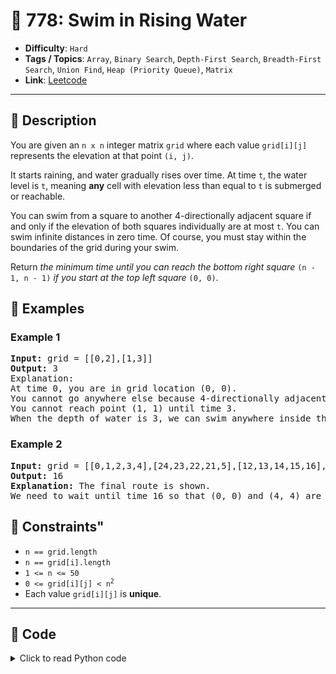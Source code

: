 # 🧩 778: Swim in Rising Water

- **Difficulty**: `Hard`
- **Tags / Topics**: `Array`, `Binary Search`, `Depth-First Search`, `Breadth-First Search`, `Union Find`, `Heap (Priority Queue)`, `Matrix`
- **Link**: [Leetcode](https://leetcode.com/problems/swim-in-rising-water/)

---

## 📜 Description

<p>You are given an <code>n x n</code> integer matrix <code>grid</code> where each value <code>grid[i][j]</code> represents the elevation at that point <code>(i, j)</code>.</p>

<p>It starts raining, and water gradually rises over time. At time <code>t</code>, the water level is <code>t</code>, meaning <strong>any</strong> cell with elevation less than equal to <code>t</code> is submerged or reachable.</p>

<p>You can swim from a square to another 4-directionally adjacent square if and only if the elevation of both squares individually are at most <code>t</code>. You can swim infinite distances in zero time. Of course, you must stay within the boundaries of the grid during your swim.</p>

<p>Return <em>the minimum time until you can reach the bottom right square </em><code>(n - 1, n - 1)</code><em> if you start at the top left square </em><code>(0, 0)</code>.</p>




## 🧪 Examples

### Example 1
<pre>
<strong>Input:</strong> grid = [[0,2],[1,3]]
<strong>Output:</strong> 3
Explanation:
At time 0, you are in grid location (0, 0).
You cannot go anywhere else because 4-directionally adjacent neighbors have a higher elevation than t = 0.
You cannot reach point (1, 1) until time 3.
When the depth of water is 3, we can swim anywhere inside the grid.
</pre>


### Example 2
<pre>
<strong>Input:</strong> grid = [[0,1,2,3,4],[24,23,22,21,5],[12,13,14,15,16],[11,17,18,19,20],[10,9,8,7,6]]
<strong>Output:</strong> 16
<strong>Explanation:</strong> The final route is shown.
We need to wait until time 16 so that (0, 0) and (4, 4) are connected.
</pre>




## 📌 Constraints"
<ul>
	<li><code>n == grid.length</code></li>
	<li><code>n == grid[i].length</code></li>
	<li><code>1 &lt;= n &lt;= 50</code></li>
	<li><code>0 &lt;= grid[i][j] &lt;&nbsp;n<sup>2</sup></code></li>
	<li>Each value <code>grid[i][j]</code> is <strong>unique</strong>.</li>
</ul>



---
<!--- code section starts -->
## 🧠 Code



<details>
<summary>Click to read Python code</summary>

```python
class Solution:
    def swimInWater(self, grid: List[List[int]]) -> int:
        n = len(grid)
        h = [[grid[0][0], 0, 0]]
        seen = set((0, 0))

        while h:
            t, i, j = heapq.heappop(h)
            if i == n - 1 and j == n - 1:
                return t

            for ni, nj in ((i + 1, j), (i - 1, j), (i, j + 1), (i, j - 1)):
                if ni < 0 or nj < 0 or ni >= n or nj >= n or (ni, nj) in seen:
                    continue
                seen.add((ni, nj))
                heapq.heappush(h, (max(t, grid[ni][nj]), ni, nj))

```

</details>
    

<!--- code section ends -->
